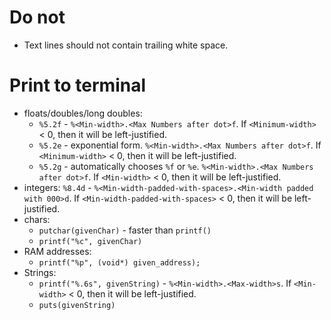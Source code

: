 #                  Do not

- Text lines should not contain trailing white space. 









#                  Print to terminal

- floats/doubles/long doubles:
    - `%5.2f` - `%<Min-width>.<Max Numbers after dot>f`. If `<Minimum-width>` < 0, then it will be left-justified.
    - `%5.2e` - exponential form. `%<Min-width>.<Max Numbers after dot>f`. If `<Minimum-width>` < 0, then it will be left-justified.
    - `%5.2g` - automatically chooses `%f` or `%e`. `%<Min-width>.<Max Numbers after dot>f`. If `<Min-width>` < 0, then it will be left-justified.
- integers: `%8.4d` - `%<Min-width-padded-with-spaces>.<Min-width padded with 000>d`. If `<Min-width-padded-with-spaces>` < 0, then it will be left-justified.
- chars:
    - `putchar(givenChar)` - faster than `printf()`
    - `printf("%c", givenChar)`
- RAM addresses:
    - `printf("%p", (void*) given_address);`
- Strings:
    - `printf("%.6s", givenString)` - `%<Min-width>.<Max-width>s`. If `<Min-width>` < 0, then it will be left-justified.
    - `puts(givenString)`
